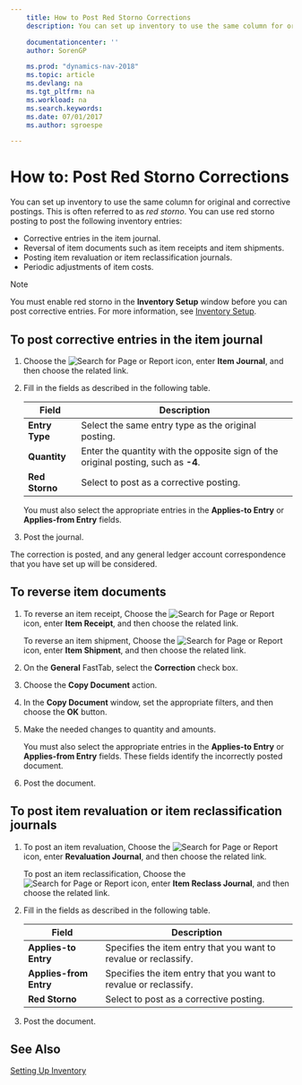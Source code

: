 ```yaml
---
    title: How to Post Red Storno Corrections
    description: You can set up inventory to use the same column for original and corrective postings. This is often referred to as *red storno*.

    documentationcenter: ''
    author: SorenGP

    ms.prod: "dynamics-nav-2018"
    ms.topic: article
    ms.devlang: na
    ms.tgt_pltfrm: na
    ms.workload: na
    ms.search.keywords:
    ms.date: 07/01/2017
    ms.author: sgroespe

---
```

# How to: Post Red Storno Corrections
You can set up inventory to use the same column for original and corrective postings. This is often referred to as *red storno*. You can use red storno posting to post the following inventory entries:  

- Corrective entries in the item journal.  
- Reversal of item documents such as item receipts and item shipments.  
- Posting item revaluation or item reclassification journals.  
- Periodic adjustments of item costs.  

> [!NOTE]  
>  You must enable red storno in the **Inventory Setup** window before you can post corrective entries. For more information, see [Inventory Setup](inventory-setup.md).  

## To post corrective entries in the item journal  

1.  Choose the ![Search for Page or Report](../../media/ui-search/search_small.png "Search for Page or Report icon") icon, enter **Item Journal**, and then choose the related link.  
2.  Fill in the fields as described in the following table.  

    |Field|Description|  
    |---------------------------------|---------------------------------------|  
    |**Entry Type**|Select the same entry type as the original posting.|  
    |**Quantity**|Enter the quantity with the opposite sign of the original posting, such as **-4**.|  
    |**Red Storno**|Select to post as a corrective posting.|  

     You must also select the appropriate entries in the **Applies-to Entry** or **Applies-from Entry** fields.  

3.  Post the journal.  

The correction is posted, and any general ledger account correspondence that you have set up will be considered.  

## To reverse item documents  

1.  To reverse an item receipt, Choose the ![Search for Page or Report](../../media/ui-search/search_small.png "Search for Page or Report icon") icon, enter **Item Receipt**, and then choose the related link.  

    To reverse an item shipment, Choose the ![Search for Page or Report](../../media/ui-search/search_small.png "Search for Page or Report icon") icon, enter **Item Shipment**, and then choose the related link.  

2.  On the **General** FastTab, select the **Correction** check box.  
3.  Choose the **Copy Document** action.  
4.  In the **Copy Document** window, set the appropriate filters, and then choose the **OK** button.  
5.  Make the needed changes to quantity and amounts.  

    You must also select the appropriate entries in the **Applies-to Entry** or **Applies-from Entry** fields. These fields identify the incorrectly posted document.  

6.  Post the document.  

## To post item revaluation or item reclassification journals  

1.  To post an item revaluation, Choose the ![Search for Page or Report](../../media/ui-search/search_small.png "Search for Page or Report icon") icon, enter **Revaluation Journal**, and then choose the related link.  

    To post an item reclassification, Choose the ![Search for Page or Report](../../media/ui-search/search_small.png "Search for Page or Report icon") icon, enter **Item Reclass Journal**, and then choose the related link.  

2.  Fill in the fields as described in the following table.  

    |Field|Description|  
    |---------------------------------|---------------------------------------|  
    |**Applies-to Entry**|Specifies the item entry that you want to revalue or reclassify.|  
    |**Applies-from Entry**|Specifies the item entry that you want to revalue or reclassify.|  
    |**Red Storno**|Select to post as a corrective posting.|  

3.  Post the document.  

## See Also  
[Setting Up Inventory](../../inventory-setup-inventory.md)   

